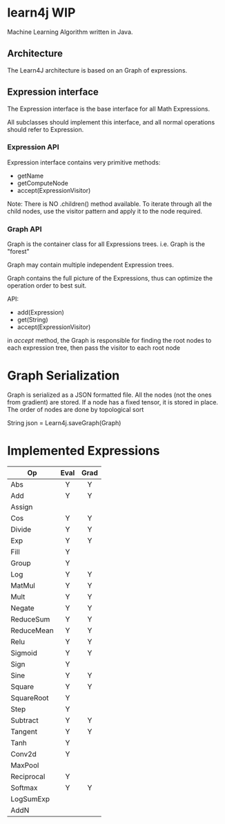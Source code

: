 # learn4j WIP
Machine Learning Algorithm written in Java.

## Architecture
The Learn4J architecture is based on an Graph of expressions.


## Expression interface
The Expression interface is the base interface for all Math Expressions.

All subclasses should implement this interface, and all normal operations should refer to Expression.

### Expression API
Expression interface contains very primitive methods:
  * getName
  * getComputeNode
  * accept(ExpressionVisitor)

Note: There is NO .children() method available. To iterate through all the child nodes,
use the visitor pattern and apply it to the node required.


### Graph API
Graph is the container class for all Expressions trees. i.e. Graph is the "forest"

Graph may contain multiple independent Expression trees.

Graph contains the full picture of the Expressions, thus can optimize the operation order to best suit.

API:
  * add(Expression)
  * get(String)
  * accept(ExpressionVisitor)

in _accept_ method, the Graph is responsible for finding the root nodes to each expression tree,
then pass the visitor to each root node




# Graph Serialization

Graph is serialized as a JSON formatted file.
All the nodes (not the ones from gradient) are stored. If a node has a fixed tensor, it is stored in place.
The order of nodes are done by topological sort

String json = Learn4j.saveGraph(Graph)


# Implemented Expressions
| Op            | Eval  | Grad  |
| ---           | :---: | :---: |
| Abs           | Y     | Y     |
| Add           | Y     | Y     |
| Assign        |       |       |
| Cos           | Y     | Y     |
| Divide        | Y     | Y     |
| Exp           | Y     | Y     |
| Fill          | Y     |       |
| Group         | Y     |       |
| Log           | Y     | Y     |
| MatMul        | Y     | Y     |
| Mult          | Y     | Y     |
| Negate        | Y     | Y     |
| ReduceSum     | Y     | Y     |
| ReduceMean    | Y     | Y     |
| Relu          | Y     | Y     |
| Sigmoid       | Y     | Y     |
| Sign          | Y     |       |
| Sine          | Y     | Y     |
| Square        | Y     | Y     |
| SquareRoot    | Y     |       |
| Step          | Y     |       |
| Subtract      | Y     | Y     |
| Tangent       | Y     | Y     |
| Tanh          | Y     |       |
| Conv2d        | Y     |       |
| MaxPool       |       |       |
| Reciprocal    | Y     |       |
| Softmax       | Y     | Y     |
| LogSumExp     |       |       |
| AddN          |       |       |